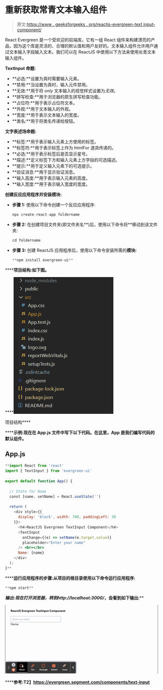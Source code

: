 # 重新获取常青文本输入组件

> 原文:[https://www . geeksforgeeks . org/reactjs-evergreen-text input-component/](https://www.geeksforgeeks.org/reactjs-evergreen-textinput-component/)

React Evergreen 是一个受欢迎的前端库，它有一组 React 组件来构建漂亮的产品，因为这个库是灵活的、合理的默认值和用户友好的。文本输入组件允许用户通过文本输入字段输入文本。我们可以在 ReactJS 中使用以下方法来使用长青文本输入组件。

**TextInput 命题:**

*   **必选:**设置为真时需要输入元素。
*   **禁用:**当设置为真时，输入元件禁用。
*   **无效:**用于将 _only_ 文本输入的视觉样式设置为*无效*。
*   **拼写检查:**用于浏览器的原生拼写检查功能。
*   **占位符:**用于表示占位符文本。
*   **外观:**用于文本输入的外观。
*   **宽度:**用于表示文本输入的宽度。
*   **类名:**用于将类名传递给按钮。

**文字表述场命题:**

*   **标签:**用于表示输入元素上方使用的标签。
*   **标签符:**用于表示标签上作为 htmlFor 道具传递的。
*   **必选:**用于表示标签后是否显示星号。
*   **描述:**定义标签下方和输入元素上方字段的可选描述。
*   **提示:**用于定义输入元素下的可选提示。
*   **验证消息:**用于显示验证消息。
*   **输入高度:**用于表示输入元素的高度。
*   **输入宽度:**用于表示输入宽度的宽度。

**创建反应应用程序并安装模块:**

*   **步骤 1:** 使用以下命令创建一个反应应用程序:

    ```jsx
    npx create-react-app foldername
    ```

*   **步骤 2:** 在创建项目文件夹(即文件夹名**)后，使用以下命令将**移动到该文件夹:

    ```jsx
    cd foldername
    ```

*   **步骤 3:** 创建 ReactJS 应用程序后，使用以下命令安装所需的****模块:****

    ```jsx
    **npm install evergreen-ui**
    ```

******项目结构:**如下图。****

****![](img/f04ae0d8b722a9fff0bd9bd138b29c23.png)

项目结构**** 

******示例:**现在在 **App.js** 文件中写下以下代码。在这里，App 是我们编写代码的默认组件。****

## ****App.js****

```jsx
**import React from 'react'
import { TextInput } from 'evergreen-ui'

export default function App() {

  // State for Name
  const [name, setName] = React.useState('')

  return (
    <div style={{
      display: 'block', width: 700, paddingLeft: 30
    }}>
      <h4>ReactJS Evergreen TextInput Component</h4>
      <TextInput
        onChange={(e) => setName(e.target.value)}
        placeholder="Enter your name"
      /> <br></br>
      Name: {name}
    </div>
  );
}**
```

******运行应用程序的步骤:**从项目的根目录使用以下命令运行应用程序:****

```jsx
**npm start**
```

******输出:**现在打开浏览器，转到***http://localhost:3000/***，会看到如下输出:****

****![](img/174f5d5126e109ae03f8dca66eae62ed.png)****

******参考:**T2】https://evergreen.segment.com/components/text-input****